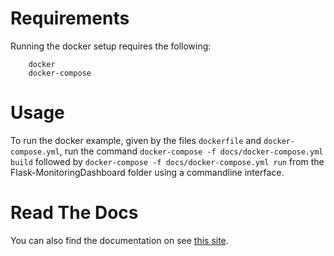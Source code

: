 # Requirements
Running the docker setup requires the following:
```
    docker
    docker-compose
```

# Usage
To run the docker example, given by the files `dockerfile` and `docker-compose.yml`, run the command `docker-compose -f docs/docker-compose.yml build` followed by `docker-compose -f docs/docker-compose.yml run` from the Flask-MonitoringDashboard folder using a commandline interface.

# Read The Docs
You can also find the documentation on see [this site](http://flask-monitoringdashboard.readthedocs.io).